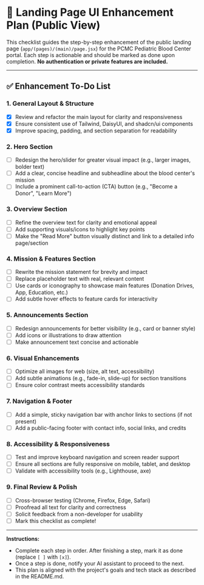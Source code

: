 # 📝 Landing Page UI Enhancement Plan (Public View)

This checklist guides the step-by-step enhancement of the public landing page (`app/(pages)/(main)/page.jsx`) for the PCMC Pediatric Blood Center portal. Each step is actionable and should be marked as done upon completion. **No authentication or private features are included.**

---

## ✅ Enhancement To-Do List

### 1. General Layout & Structure

-   [x] Review and refactor the main layout for clarity and responsiveness
-   [x] Ensure consistent use of Tailwind, DaisyUI, and shadcn/ui components
-   [x] Improve spacing, padding, and section separation for readability

### 2. Hero Section

-   [ ] Redesign the hero/slider for greater visual impact (e.g., larger images, bolder text)
-   [ ] Add a clear, concise headline and subheadline about the blood center's mission
-   [ ] Include a prominent call-to-action (CTA) button (e.g., "Become a Donor", "Learn More")

### 3. Overview Section

-   [ ] Refine the overview text for clarity and emotional appeal
-   [ ] Add supporting visuals/icons to highlight key points
-   [ ] Make the "Read More" button visually distinct and link to a detailed info page/section

### 4. Mission & Features Section

-   [ ] Rewrite the mission statement for brevity and impact
-   [ ] Replace placeholder text with real, relevant content
-   [ ] Use cards or iconography to showcase main features (Donation Drives, App, Education, etc.)
-   [ ] Add subtle hover effects to feature cards for interactivity

### 5. Announcements Section

-   [ ] Redesign announcements for better visibility (e.g., card or banner style)
-   [ ] Add icons or illustrations to draw attention
-   [ ] Make announcement text concise and actionable

### 6. Visual Enhancements

-   [ ] Optimize all images for web (size, alt text, accessibility)
-   [ ] Add subtle animations (e.g., fade-in, slide-up) for section transitions
-   [ ] Ensure color contrast meets accessibility standards

### 7. Navigation & Footer

-   [ ] Add a simple, sticky navigation bar with anchor links to sections (if not present)
-   [ ] Add a public-facing footer with contact info, social links, and credits

### 8. Accessibility & Responsiveness

-   [ ] Test and improve keyboard navigation and screen reader support
-   [ ] Ensure all sections are fully responsive on mobile, tablet, and desktop
-   [ ] Validate with accessibility tools (e.g., Lighthouse, axe)

### 9. Final Review & Polish

-   [ ] Cross-browser testing (Chrome, Firefox, Edge, Safari)
-   [ ] Proofread all text for clarity and correctness
-   [ ] Solicit feedback from a non-developer for usability
-   [ ] Mark this checklist as complete!

---

**Instructions:**

-   Complete each step in order. After finishing a step, mark it as done (replace `[ ]` with `[x]`).
-   Once a step is done, notify your AI assistant to proceed to the next.
-   This plan is aligned with the project's goals and tech stack as described in the README.md.
